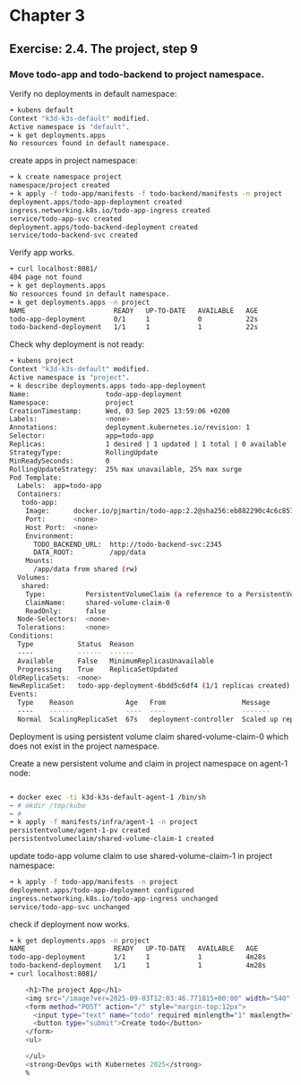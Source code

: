 # Chapter 3

## Exercise: 2.4. The project, step 9

### Move todo-app and todo-backend to project namespace.

Verify no deployments in default namespace:

```bash
➜ kubens default
Context "k3d-k3s-default" modified.
Active namespace is "default".
➜ k get deployments.apps
No resources found in default namespace.
```

create apps in project namespace:

```bash
➜ k create namespace project
namespace/project created
➜ k apply -f todo-app/manifests -f todo-backend/manifests -n project
deployment.apps/todo-app-deployment created
ingress.networking.k8s.io/todo-app-ingress created
service/todo-app-svc created
deployment.apps/todo-backend-deployment created
service/todo-backend-svc created
```

Verify app works.

```bash
➜ curl localhost:8081/
404 page not found
➜ k get deployments.apps
No resources found in default namespace.
➜ k get deployments.apps -n project
NAME                      READY   UP-TO-DATE   AVAILABLE   AGE
todo-app-deployment       0/1     1            0           22s
todo-backend-deployment   1/1     1            1           22s
```

Check why deployment is not ready:

```bash
➜ kubens project
Context "k3d-k3s-default" modified.
Active namespace is "project".
➜ k describe deployments.apps todo-app-deployment
Name:                   todo-app-deployment
Namespace:              project
CreationTimestamp:      Wed, 03 Sep 2025 13:59:06 +0200
Labels:                 <none>
Annotations:            deployment.kubernetes.io/revision: 1
Selector:               app=todo-app
Replicas:               1 desired | 1 updated | 1 total | 0 available | 1 unavailable
StrategyType:           RollingUpdate
MinReadySeconds:        0
RollingUpdateStrategy:  25% max unavailable, 25% max surge
Pod Template:
  Labels:  app=todo-app
  Containers:
   todo-app:
    Image:      docker.io/pjmartin/todo-app:2.2@sha256:eb882290c4c6c85786854ec37b7c5f9501f217c423fae6753e5e68d557319139
    Port:       <none>
    Host Port:  <none>
    Environment:
      TODO_BACKEND_URL:  http://todo-backend-svc:2345
      DATA_ROOT:         /app/data
    Mounts:
      /app/data from shared (rw)
  Volumes:
   shared:
    Type:          PersistentVolumeClaim (a reference to a PersistentVolumeClaim in the same namespace)
    ClaimName:     shared-volume-claim-0
    ReadOnly:      false
  Node-Selectors:  <none>
  Tolerations:     <none>
Conditions:
  Type           Status  Reason
  ----           ------  ------
  Available      False   MinimumReplicasUnavailable
  Progressing    True    ReplicaSetUpdated
OldReplicaSets:  <none>
NewReplicaSet:   todo-app-deployment-6bdd5c6df4 (1/1 replicas created)
Events:
  Type    Reason             Age   From                   Message
  ----    ------             ----  ----                   -------
  Normal  ScalingReplicaSet  67s   deployment-controller  Scaled up replica set todo-app-deployment-6bdd5c6df4 to 1
```

Deployment is using persistent volume claim shared-volume-claim-0 which does not exist in the project namespace.

Create a new persistent volume and claim in project namespace on agent-1 node:

```bash

➜ docker exec -ti k3d-k3s-default-agent-1 /bin/sh
~ # mkdir /tmp/kube
~ #
➜ k apply -f manifests/infra/agent-1 -n project
persistentvolume/agent-1-pv created
persistentvolumeclaim/shared-volume-claim-1 created
```

update todo-app volume claim to use shared-volume-claim-1 in project namespace:

```bash
➜ k apply -f todo-app/manifests -n project
deployment.apps/todo-app-deployment configured
ingress.networking.k8s.io/todo-app-ingress unchanged
service/todo-app-svc unchanged
```

check if deployment now works.

```bash
➜ k get deployments.apps -n project
NAME                      READY   UP-TO-DATE   AVAILABLE   AGE
todo-app-deployment       1/1     1            1           4m28s
todo-backend-deployment   1/1     1            1           4m28s
➜ curl localhost:8081/

    <h1>The project App</h1>
    <img src="/image?ver=2025-09-03T12:03:46.771815+00:00" width="540" loading="lazy" alt="Random image" />
    <form method="POST" action="/" style="margin-top:12px">
      <input type="text" name="todo" required minlength="1" maxlength="140" size="40" />
      <button type="submit">Create todo</button>
    </form>
    <ul>

    </ul>
    <strong>DevOps with Kubernetes 2025</strong>
    %
```